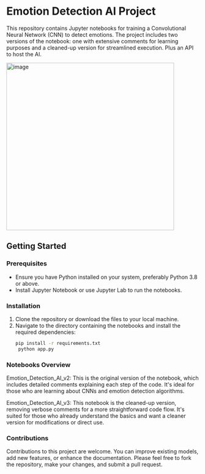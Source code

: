 # Emotion Detection AI Project

This repository contains Jupyter notebooks for training a Convolutional Neural Network (CNN) to detect emotions. The project includes two versions of the notebook: one with extensive comments for learning purposes and a cleaned-up version for streamlined execution. Plus an API to host the AI.

<img width="438" alt="image" src="https://github.com/user-attachments/assets/6d201541-b2b0-4ea4-beb8-cba0d465d3e4">

## Getting Started

### Prerequisites

- Ensure you have Python installed on your system, preferably Python 3.8 or above.
- Install Jupyter Notebook or use Jupyter Lab to run the notebooks.

### Installation

1. Clone the repository or download the files to your local machine.
2. Navigate to the directory containing the notebooks and install the required dependencies:
   ```bash
   pip install -r requirements.txt
    python app.py

### Notebooks Overview
Emotion_Detection_AI_v2: This is the original version of the notebook, which includes detailed comments explaining each step of the code. It's ideal for those who are learning about CNNs and emotion detection algorithms.

Emotion_Detection_AI_v3: This notebook is the cleaned-up version, removing verbose comments for a more straightforward code flow. It's suited for those who already understand the basics and want a cleaner version for modifications or direct use.

### Contributions
Contributions to this project are welcome. You can improve existing models, add new features, or enhance the documentation. Please feel free to fork the repository, make your changes, and submit a pull request.
